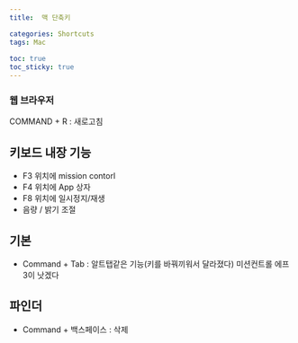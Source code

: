 ```yaml
---
title:  맥 단축키

categories: Shortcuts 
tags: Mac
 
toc: true
toc_sticky: true
---
```


  
### 웹 브라우저  
COMMAND + R : 새로고침  
  
## 키보드 내장 기능  
- F3 위치에 mission contorl  
- F4 위치에 App 상자  
- F8 위치에 일시정지/재생  
- 음량 / 밝기 조절  
  
## 기본  
- Command + Tab : 알트탭같은 기능(키를 바꿔끼워서 달라졌다) 미션컨트롤 에프3이 낫겠다  
  
## 파인더  
- Command + 백스페이스 : 삭제  
